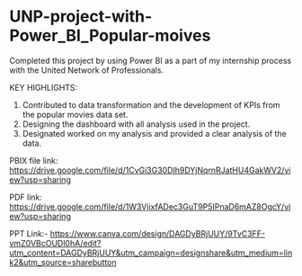 # UNP-project-with-Power_BI_Popular-moives

Completed this project by using Power BI as a part of my internship process with the United Network of Professionals.

KEY HIGHLIGHTS:

1. Contributed to data transformation and the development of KPIs from the popular movies data set.
2. Designing the dashboard with all analysis used in the project.
3. Designated worked on my analysis and provided a clear analysis of the data.

PBIX file link: https://drive.google.com/file/d/1CvGi3G30DIh9DYjNqrnRJatHU4GakWV2/view?usp=sharing

PDF link: https://drive.google.com/file/d/1W3VjixfADec3GuT9P5IPnaD6mAZ8OgcY/view?usp=sharing

PPT Link:- https://www.canva.com/design/DAGDyBRjUUY/9TvC3FF-vmZ0VBcOUDl0hA/edit?utm_content=DAGDyBRjUUY&utm_campaign=designshare&utm_medium=link2&utm_source=sharebutton
